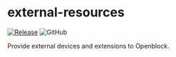 # external-resources

[![Release](https://github.com/openblockcc/external-resources/actions/workflows/release.yml/badge.svg)](https://github.com/openblockcc/external-resources/actions/workflows/release.yml)
![GitHub](https://img.shields.io/github/license/openblockcc/external-resources)

Provide external devices and extensions to Openblock.

